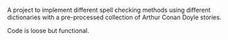 A project to implement different spell checking methods using different dictionaries with a pre-processed collection of Arthur Conan Doyle stories.

Code is loose but functional.
